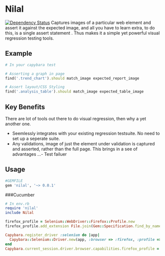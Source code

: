 # Nilal

[![Dependency Status](https://gemnasium.com/paramadeep/pageify.svg)](https://gemnasium.com/paramadeep/pageify) 
Captures images  of a particular web element and assert it against the expected image, and all you have to learn extra, to do this, is a single assert statement . Thus makes it a simple yet powerful visual regression testing tools.

## Example
```ruby
# In your capybara test

# Asserting a graph in page
find('.trend_chart').should match_image expected_report_image

# Assert layout/CSS Styling 
find('.analysis_table').should match_image expected_table_image
```



## Key Benefits
There are lot of tools out there to do visual regression, then why a yet another one.
- Seemlessly integrates with your existing regression testsuite. No need to set up a seperate suite.  
- Any validations, image of just the element under validation is captured and asserted, rather than the full page. This brings in a see of advantages
...- Test failuer


## Usage
```ruby
#GEMFILE
gem 'nilal', '~> 0.0.1'
```
###Cucumber

```ruby
# In env.rb
require 'nilal'
include Nilal

firefox_profile = Selenium::WebDriver::Firefox::Profile.new
firefox_profile.add_extension File.join(Gem::Specification.find_by_name("nilal").gem_dir,"/lib/nilal/nilal.xpi")

Capybara.register_driver :selenium do |app|
  Capybara::Selenium::Driver.new(app, :browser => :firefox, :profile => firefox_profile)
end
Capybara.current_session.driver.browser.capabilities.firefox_profile = firefox_profile
```
